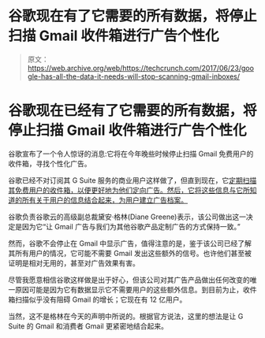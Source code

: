 # 谷歌现在有了它需要的所有数据，将停止扫描 Gmail 收件箱进行广告个性化

> 原文：<https://web.archive.org/web/https://techcrunch.com/2017/06/23/google-has-all-the-data-it-needs-will-stop-scanning-gmail-inboxes/>

# 谷歌现在已经有了它需要的所有数据，将停止扫描 Gmail 收件箱进行广告个性化

谷歌宣布了一个令人惊讶的消息:它将在今年晚些时候停止扫描 Gmail 免费用户的收件箱，寻找个性化广告。

谷歌已经不对订阅其 G Suite 服务的商业用户这样做了，但直到现在，它[定期扫描其免费用户的收件箱，以便更好地为他们定向广告。然后，它将这些信息与它所知道的所有关于用户的信息结合起来，为用户建立广告档案。](https://web.archive.org/web/20230404075421/https://support.google.com/mail/answer/6603?hl=en)

谷歌负责谷歌云的高级副总裁黛安·格林(Diane Greene)表示，该公司做出这一决定是因为它“让 Gmail 广告与我们为其他谷歌产品定制广告的方式保持一致。”

然而，谷歌不会停止在 Gmail 中显示广告，值得注意的是，鉴于该公司已经了解其所有用户的情况，它可能不需要 Gmail 发出这些额外的信号。也许他们甚至被证明是相对无用的，甚至对广告效果有害。

尽管我愿意相信谷歌这样做是出于好心，但该公司对其广告产品做出任何改变的唯一原因可能是因为它有数据显示它不需要用户的这些额外信息。到目前为止，收件箱扫描似乎没有阻碍 Gmail 的增长；它现在有 12 亿用户。

当然，这不是格林在今天的声明中所说的。根据官方说法，这里的想法是让 G Suite 的 Gmail 和消费者 Gmail 更紧密地结合起来。